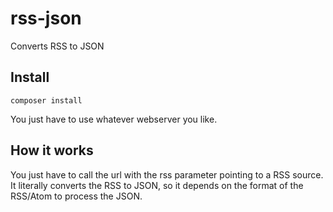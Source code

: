 # rss-json
Converts RSS to JSON

## Install
```
composer install
```
You just have to use whatever webserver you like.

## How it works
You just have to call the url with the rss parameter pointing to a RSS source.  
It literally converts the RSS to JSON, so it depends on the format of the RSS/Atom to process the JSON.
